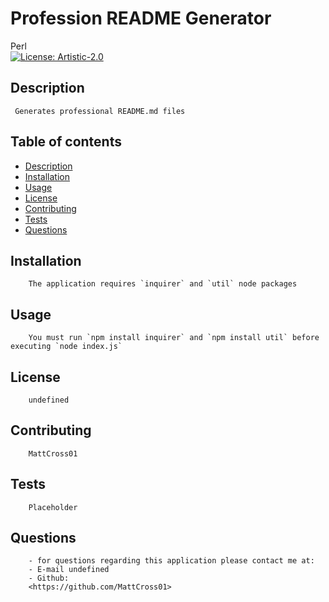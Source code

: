 
# Profession README Generator
Perl<br>[![License: Artistic-2.0](https://img.shields.io/badge/License-Perl-0298c3.svg)](https://opensource.org/licenses/Artistic-2.0)
## Description 
     Generates professional README.md files
## Table of contents
* [Description](#description)
* [Installation](#installation)
* [Usage](#usage)
* [License](#license)
* [Contributing](#contributing)
* [Tests](#tests)
* [Questions](#questions)
## Installation
        The application requires `inquirer` and `util` node packages 
## Usage 
        You must run `npm install inquirer` and `npm install util` before executing `node index.js`
## License
        undefined
## Contributing
        MattCross01
## Tests
        Placeholder
## Questions
        - for questions regarding this application please contact me at:
        - E-mail undefined
        - Github:
        <https://github.com/MattCross01>

    
